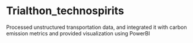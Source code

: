 # Trialthon_technospirits
Processed unstructured transportation data, and integrated it with carbon emission metrics and provided visualization using PowerBI
